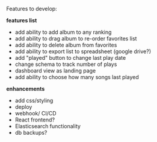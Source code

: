 Features to develop:


**features list**
* add ability to add album to any ranking
* add ability to drag album to re-order favorites list
* add ability to delete album from favorites
* add ability to export list to spreadsheet (google drive?)
* add "played" button to change last play date
* change schema to track number of plays
* dashboard view as landing page
* add ability to choose how many songs last played

**enhancements**
* add css/styling
* deploy
* webhook/ CI/CD
* React frontend?
* Elasticsearch functionality
* db backups?
